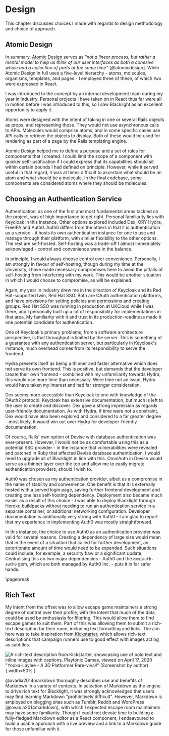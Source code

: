 # Design

<!--
This should explain the design technique chosen (and justify why it is
appropriate) from the various ones available; it should select a suitable subset
of the things described in the analysis chapter and develop a design. Where
trade-offs exist between different designs, the chosen approach should be
justified. Suitable diagram-techniques (e.g. UML, other drawings) should be used
where appropriate. If a method is applied selectively, explain which parts were
used and why. Experimental projects should pay careful attention to control
conditions, samples selected, etc. to ensure a valid result.
-->

This chapter discusses choices I made with regards to design methodology and
choice of approach. 

## Atomic Design

In summary, [Atomic Design](https://atomicdesign.bradfrost.com/chapter-2/)
serves as *"not a linear process, but rather a mental model to help us think of
our user interfaces as both a cohesive whole and a collection of parts *at the
same time*"* [@atomicdesign]. While Atomic Design in full uses a five-level
hierarchy - atoms, molecules, organisms, templates, and pages - I employed three
of these, of which two were expressed in React.

I was introduced to the concept by an internal development team during my year
in industry. Personal projects I have taken on in React thus far were all in
motion before I was introduced to this, so I saw Blacklight as an excellent
opportunity to apply it.

Atoms were designed with the intent of taking in one or several Rails objects as
props, and representing those. They would not use asynchronous calls to APIs.
Molecules would comprise atoms, and in some specific cases use API calls to
retrieve the objects to display. Both of these would be used for rendering as
part of a page by the Rails templating engine.

Atomic Design helped me to define a purpose and a set of rules for components
that I created. I could limit the scope of a component with quicker
self-justification if I could express that its capabilities should sit within
certain bounds I had defined on principle. However, while it served useful in
that regard, it was at times difficult to ascertain what should be an atom and
what should be a molecule. <!-- FIXME: review -->In the final codebase, some
components are considered atoms where they should be molecules.

## Choosing an Authentication Service

Authentication, as one of the first and most fundamental areas tackled on the
project, was of high importance to get right. Personal familiarity lies with
Keycloak in this instance. Other options explored included Dex, ORY Hydra,
FreeIPA and Auth0. Auth0 differs from the others in that it is authentication as
a service - it hosts its own authentication instance for one to use and manage
through their platform, with similar flexibility to the other options. The rest
are self-hosted. Self-hosting was a trade-off I almost immediately acknowleged -
control and convenience were in the balance.

In principle, I would always choose control over convenience. Personally, I am
strongly in favour of self-hosting, though during my time at the University, I
have made necessary compromises here to avoid the pitfalls of self-hosting from
interfering with my work. This would be another situation in which I would
choose to compromise, as will be explained.

Again, my year in industry drew me in the direction of Keycloak and its Red
Hat-supported twin, Red Hat SSO. Both are OAuth authentication platforms, and
have provisions for setting policies and permissions and creating groups. Red
Hat SSO was running in production at UKCloud while I was there, and I personally
built up a lot of responsibility for implementations in that area. My
familiarity with it and trust in its production-readiness made it one potential
candidate for authentication.

One of Keycloak's primary problems, from a software architecture perspective, is
that throughput is limited by the server. This is something of a guarantee with
any authentication server, but particularly in Keycloak's instance, much
overhead comes from its responsibility to serve the frontend.

Hydra presents itself as being a thinner and faster alternative which does not
serve its own frontend. This is positive, but demands that the developer create
their own frontend - combined with my unfamiliarity towards Hydra, this would
use more time than necessary. Were time not an issue, Hydra would have taken my
interest and had far stronger consideration. 

Dex seems more accessible than Keycloak to one with knowledge of the OAuth2
protocol. Keycloak has extensive documentation, but much is left to the user to
create and discover. Dex gave a strong impression as regards user-friendly
documentation. As with Hydra, if time were not a constraint, Dex would have also
been explored and considered to a far greater degree - most likely, it would
win out over Hydra for developer-friendly documentation.

Of course, Rails' own option of Devise with database authentication was
ever-present. However, I would not be as comfortable using this as a potential
SSO provider - in the instance that vulnerabilities were revealed and patched in
Ruby that affected Devise database authentication, I would need to upgrade all
of Blacklight in line with this. OmniAuth in Devise would serve as a thinner
layer over the top and allow me to easily migrate authentication providers,
should I wish to.

Auth0 was chosen as my authentication provider, albeit as a compromise in the
name of stability and convenience. One benefit is that it is externally hosted
with a served login page, saving further frontend development and creating one
less self-hosting dependency. Deployment also became much easier as a result of
this choice - I was able to deploy Blacklight through Heroku buildpacks without
needing to run an authentication service in a separate container, or additional
networking configuration. Developer documentation is additionally very strong
with Auth0 - I am glad to report that my experience in implementing Auth0 was
mostly straightforward.

In this instance, the choice to use Auth0 as an authentication provider was
valid for several reasons. Creating a dependency of large size would mean that
in the event of a situation that called for further development, an extortionate
amount of time would need to be expended. Such situations could include, for
example, a security flaw or a significant update. Centralising this on two major
dependencies - Auth0 and the `omniauth-auth0` gem, which are both managed by
Auth0 Inc. - puts it in far safer hands.

\pagebreak

## Rich Text

My intent from the offset was to allow escape game maintainers a strong degree
of control over their profile, with the intent that much of the data could be
used by enthusiasts for filtering. This would allow them to find escape games to
suit them. Part of this was allowing them to submit a rich-text description for
their room, including text formatting and links. The aim here was to take
inspiration from [Kickstarter](https://kickstarter.com), which allows rich-text
descriptions that campaign runners use to good effect with images acting as
subtitles.

![A rich-text description from Kickstarter, showcasing use of bold text and
inline images with captions. Playtonic Games, viewed on April 17, 2020
"Yooka-Laylee - A 3D Platformer Rare-vival!" (Screenshot by
author)](kickstarter.png){ width=50% }

@ovadia2014markdown thoroughly describes use and benefits of Markdown in a
variety of contexts. In selection of Markdown as the engine to drive rich text
for Blacklight, it was strongly acknowledged that users may find learning
Markdown "prohibitively difficult". However, Markdown is employed on blogging
sites such as Tumblr, Reddit and WordPress [@ovadia2014markdown], with which I
expected escape room maintainers may have some familiarity. Though I could not
devote time to building a fully-fledged Markdown editor as a React component, I
endeavoured to build a usable approach with a live preview and a link to a
Markdown guide for those unfamiliar with it.

<!-- TODO: live preview screenshot -->